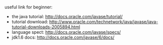 useful link for beginner:

- the java tutorial: http://docs.oracle.com/javase/tutorial/
- tutorial download: http://www.oracle.com/technetwork/java/javase/java-tutorial-downloads-2005894.html
- language spect: http://docs.oracle.com/javase/specs/
- jdk1.6 docs: http://docs.oracle.com/javase/6/docs/
